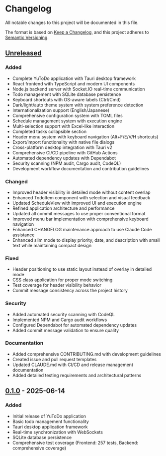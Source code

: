 # Changelog

All notable changes to this project will be documented in this file.

The format is based on [Keep a Changelog](https://keepachangelog.com/en/1.0.0/),
and this project adheres to [Semantic Versioning](https://semver.org/spec/v2.0.0.html).

## [Unreleased]

### Added
- Complete YuToDo application with Tauri desktop framework
- React frontend with TypeScript and modern UI components
- Node.js backend server with Socket.IO real-time communication
- Todo management with SQLite database persistence
- Keyboard shortcuts with OS-aware labels (Ctrl/Cmd)
- Dark/light/auto theme system with system preference detection
- Internationalization support (English/Japanese)
- Comprehensive configuration system with TOML files
- Schedule management system with execution engine
- Multi-selection support with Excel-like interaction
- Completed tasks collapsible section
- Header menu system with keyboard navigation (Alt+F/E/V/H shortcuts)
- Export/import functionality with native file dialogs
- Cross-platform desktop integration with Tauri v2
- Comprehensive CI/CD pipeline with GitHub Actions
- Automated dependency updates with Dependabot
- Security scanning (NPM audit, Cargo audit, CodeQL)
- Development workflow documentation and contribution guidelines

### Changed
- Improved header visibility in detailed mode without content overlap
- Enhanced TodoItem component with selection and visual feedback
- Updated ScheduleView with improved UI and execution engine
- Refined application architecture and performance
- Updated all commit messages to use proper conventional format
- Improved menu bar implementation with comprehensive keyboard navigation
- Enhanced CHANGELOG maintenance approach to use Claude Code assistance
- Enhanced slim mode to display priority, date, and description with small text while maintaining compact design

### Fixed
- Header positioning to use static layout instead of overlay in detailed mode
- CSS class application for proper mode switching
- Test coverage for header visibility behavior
- Commit message consistency across the project history

### Security
- Added automated security scanning with CodeQL
- Implemented NPM and Cargo audit workflows
- Configured Dependabot for automated dependency updates
- Added commit message validation to ensure quality

### Documentation
- Added comprehensive CONTRIBUTING.md with development guidelines
- Created issue and pull request templates
- Updated CLAUDE.md with CI/CD and release management documentation
- Added detailed testing requirements and architectural patterns

## [0.1.0] - 2025-06-14

### Added
- Initial release of YuToDo application
- Basic todo management functionality
- Tauri desktop application framework
- Real-time synchronization with WebSockets
- SQLite database persistence
- Comprehensive test coverage (Frontend: 257 tests, Backend: comprehensive coverage)

[Unreleased]: https://github.com/yutotnh/yutodo/compare/v0.1.0...HEAD
[0.1.0]: https://github.com/yutotnh/yutodo/releases/tag/v0.1.0